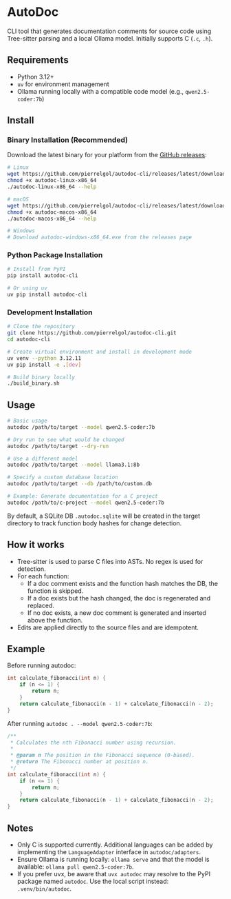 AutoDoc
=======

CLI tool that generates documentation comments for source code using Tree-sitter parsing and a local Ollama model. Initially supports C (`.c`, `.h`).

Requirements
------------
- Python 3.12+
- `uv` for environment management
- Ollama running locally with a compatible code model (e.g., `qwen2.5-coder:7b`)

Install
-------

### Binary Installation (Recommended)

Download the latest binary for your platform from the [GitHub releases](https://github.com/pierrelgol/autodoc-cli/releases):

```bash
# Linux
wget https://github.com/pierrelgol/autodoc-cli/releases/latest/download/autodoc-linux-x86_64
chmod +x autodoc-linux-x86_64
./autodoc-linux-x86_64 --help

# macOS
wget https://github.com/pierrelgol/autodoc-cli/releases/latest/download/autodoc-macos-x86_64
chmod +x autodoc-macos-x86_64
./autodoc-macos-x86_64 --help

# Windows
# Download autodoc-windows-x86_64.exe from the releases page
```

### Python Package Installation

```bash
# Install from PyPI
pip install autodoc-cli

# Or using uv
uv pip install autodoc-cli
```

### Development Installation

```bash
# Clone the repository
git clone https://github.com/pierrelgol/autodoc-cli.git
cd autodoc-cli

# Create virtual environment and install in development mode
uv venv --python 3.12.11
uv pip install -e .[dev]

# Build binary locally
./build_binary.sh
```

Usage
-----

```bash
# Basic usage
autodoc /path/to/target --model qwen2.5-coder:7b

# Dry run to see what would be changed
autodoc /path/to/target --dry-run

# Use a different model
autodoc /path/to/target --model llama3.1:8b

# Specify a custom database location
autodoc /path/to/target --db /path/to/custom.db

# Example: Generate documentation for a C project
autodoc /path/to/c-project --model qwen2.5-coder:7b
```

By default, a SQLite DB `.autodoc.sqlite` will be created in the target directory to track function body hashes for change detection.

How it works
------------
- Tree-sitter is used to parse C files into ASTs. No regex is used for detection.
- For each function:
  - If a doc comment exists and the function hash matches the DB, the function is skipped.
  - If a doc exists but the hash changed, the doc is regenerated and replaced.
  - If no doc exists, a new doc comment is generated and inserted above the function.
- Edits are applied directly to the source files and are idempotent.

Example
-------

Before running autodoc:
```c
int calculate_fibonacci(int n) {
    if (n <= 1) {
        return n;
    }
    return calculate_fibonacci(n - 1) + calculate_fibonacci(n - 2);
}
```

After running `autodoc . --model qwen2.5-coder:7b`:
```c
/**
 * Calculates the nth Fibonacci number using recursion.
 *
 * @param n The position in the Fibonacci sequence (0-based).
 * @return The Fibonacci number at position n.
 */
int calculate_fibonacci(int n) {
    if (n <= 1) {
        return n;
    }
    return calculate_fibonacci(n - 1) + calculate_fibonacci(n - 2);
}
```

Notes
-----
- Only C is supported currently. Additional languages can be added by implementing the `LanguageAdapter` interface in `autodoc/adapters`.
- Ensure Ollama is running locally: `ollama serve` and that the model is available: `ollama pull qwen2.5-coder:7b`.
- If you prefer uvx, be aware that `uvx autodoc` may resolve to the PyPI package named `autodoc`. Use the local script instead: `.venv/bin/autodoc`.


